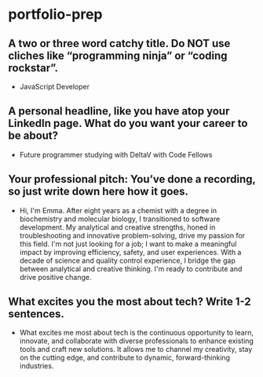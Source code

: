 # portfolio-prep

## A two or three word catchy title. Do NOT use cliches like “programming ninja” or “coding rockstar”.

- JavaScript Developer

## A personal headline, like you have atop your LinkedIn page. What do you want your career to be about?

- Future programmer studying with DeltaV with Code Fellows

## Your professional pitch: You’ve done a recording, so just write down here how it goes.

- Hi, I'm Emma. After eight years as a chemist with a degree in biochemistry and molecular biology, I transitioned to software development. My analytical and creative strengths, honed in troubleshooting and innovative problem-solving, drive my passion for this field. I'm not just looking for a job; I want to make a meaningful impact by improving efficiency, safety, and user experiences. With a decade of science and quality control experience, I bridge the gap between analytical and creative thinking. I'm ready to contribute and drive positive change.

## What excites you the most about tech? Write 1-2 sentences.

- What excites me most about tech is the continuous opportunity to learn, innovate, and collaborate with diverse professionals to enhance existing tools and craft new solutions. It allows me to channel my creativity, stay on the cutting edge, and contribute to dynamic, forward-thinking industries.
